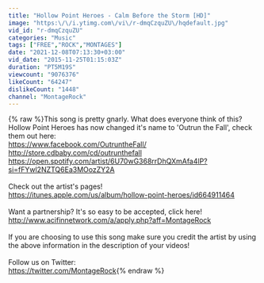 ```yaml
---
title: "Hollow Point Heroes - Calm Before the Storm [HD]"
image: "https:\/\/i.ytimg.com\/vi\/r-dmqCzquZU\/hqdefault.jpg"
vid_id: "r-dmqCzquZU"
categories: "Music"
tags: ["FREE","ROCK","MONTAGES"]
date: "2021-12-08T07:13:30+03:00"
vid_date: "2015-11-25T01:15:03Z"
duration: "PT5M19S"
viewcount: "9076376"
likeCount: "64247"
dislikeCount: "1448"
channel: "MontageRock"
---
```

{% raw %}This song is pretty gnarly. What does everyone think of this?<br />Hollow Point Heroes has now changed it's name to 'Outrun the Fall', check them out here:<br /><a rel="nofollow" target="blank" href="https://www.facebook.com/OutruntheFall/">https://www.facebook.com/OutruntheFall/</a>  <br /><a rel="nofollow" target="blank" href="http://store.cdbaby.com/cd/outrunthefall">http://store.cdbaby.com/cd/outrunthefall</a><br /><a rel="nofollow" target="blank" href="https://open.spotify.com/artist/6U70wG368rrDhQXmAfa4lP?si=fFYwl2NZTQ6Ea3MOozZY2A">https://open.spotify.com/artist/6U70wG368rrDhQXmAfa4lP?si=fFYwl2NZTQ6Ea3MOozZY2A</a><br /><br />Check out the artist's pages!<br /><a rel="nofollow" target="blank" href="https://itunes.apple.com/us/album/hollow-point-heroes/id664911464">https://itunes.apple.com/us/album/hollow-point-heroes/id664911464</a><br /><br />Want a partnership? It's so easy to be accepted, click here!<br /><a rel="nofollow" target="blank" href="http://www.acifinnetwork.com/a/apply.php?aff=MontageRock">http://www.acifinnetwork.com/a/apply.php?aff=MontageRock</a><br /><br />If you are choosing to use this song make sure you credit the artist by using the above information in the description of your videos!<br /><br />Follow us on Twitter:<br /><a rel="nofollow" target="blank" href="https://twitter.com/MontageRock">https://twitter.com/MontageRock</a>{% endraw %}
